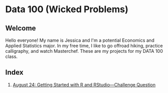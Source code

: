 # Data 100 (Wicked Problems)

## Welcome
Hello everyone! My name is Jessica and I'm a potential Economics and Applied Statistics major. In my free time, I like to go offroad hiking, practice calligraphy, and watch Masterchef. These are my projects for my DATA 100 class.

## Index
1. [August 24: Getting Started with R and RStudio—Challenge Question](August-24.md)
